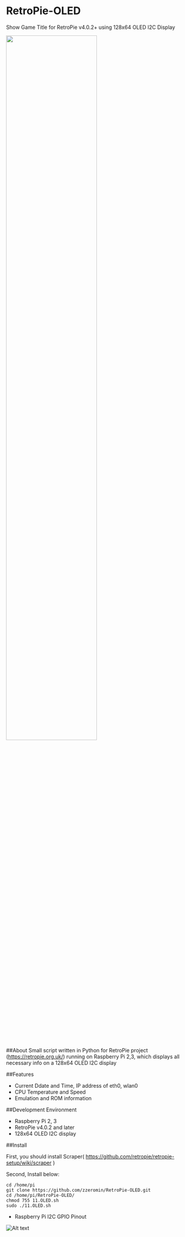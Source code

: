 # RetroPie-OLED
Show Game Title for RetroPie v4.0.2+ using 128x64 OLED I2C Display

<img src="https://github.com/zzeromin/RetroPie-OLED/blob/master/RetroPie-OLED01.jpg" width="70%" height="70%">

##About
Small script written in Python for RetroPie project (https://retropie.org.uk/) 
running on Raspberry Pi 2,3, which displays all necessary info on a 128x64 OLED I2C display

##Features
* Current Ddate and Time, IP address of eth0, wlan0
* CPU Temperature and Speed
* Emulation and ROM information

##Development Environment
* Raspberry Pi 2, 3
* RetroPie v4.0.2 and later
* 128x64 OLED I2C display

##Install

First, you should install Scraper( https://github.com/retropie/retropie-setup/wiki/scraper )

Second, Install below:
<pre><code>cd /home/pi
git clone https://github.com/zzeromin/RetroPie-OLED.git
cd /home/pi/RetroPie-OLED/
chmod 755 11.OLED.sh
sudo ./11.OLED.sh
</code></pre>

* Raspberry Pi I2C GPIO Pinout

![Alt text](https://i.imgur.com/WTPHzsf.png)
